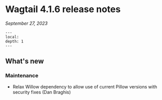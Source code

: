 # Wagtail 4.1.6 release notes

_September 27, 2023_

```{contents}
---
local:
depth: 1
---
```

## What's new

### Maintenance

 * Relax Willow dependency to allow use of current Pillow versions with security fixes (Dan Braghis)
